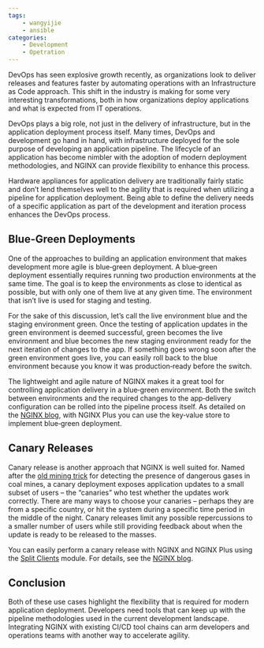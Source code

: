 ```yaml
---
tags:
    - wangyijie
    - ansible
categories:
    - Development
    - Opetration
---
```

DevOps has seen explosive growth recently, as organizations look to deliver releases and features faster by automating operations with an Infrastructure as Code approach. This shift in the industry is making for some very interesting transformations, both in how organizations deploy applications and what is expected from IT operations.
<!--more-->
DevOps plays a big role, not just in the delivery of infrastructure, but in the application deployment process itself. Many times, DevOps and development go hand in hand, with infrastructure deployed for the sole purpose of developing an application pipeline. The lifecycle of an application has become nimbler with the adoption of modern deployment methodologies, and NGINX can provide flexibility to enhance this process.

Hardware appliances for application delivery are traditionally fairly static and don’t lend themselves well to the agility that is required when utilizing a pipeline for application deployment. Being able to define the delivery needs of a specific application as part of the development and iteration process enhances the DevOps process.

## Blue-Green Deployments

One of the approaches to building an application environment that makes development more agile is blue‑green deployment. A blue‑green deployment essentially requires running two production environments at the same time. The goal is to keep the environments as close to identical as possible, but with only one of them live at any given time. The environment that isn’t live is used for staging and testing.

For the sake of this discussion, let’s call the live environment blue and the staging environment green. Once the testing of application updates in the green environment is deemed successful, green becomes the live environment and blue becomes the new staging environment ready for the next iteration of changes to the app. If something goes wrong soon after the green environment goes live, you can easily roll back to the blue environment because you know it was production‑ready before the switch.

The lightweight and agile nature of NGINX makes it a great tool for controlling application delivery in a blue‑green environment. Both the switch between environments and the required changes to the app‑delivery configuration can be rolled into the pipeline process itself. As detailed on the [NGINX blog](https://www.nginx.com/blog/introducing-ask-nginx/#blue-green), with NGINX Plus you can use the key‑value store to implement blue‑green deployment.

## Canary Releases

Canary release is another approach that NGINX is well suited for. Named after the [old mining trick](https://www.smithsonianmag.com/smart-news/story-real-canary-coal-mine-180961570/) for detecting the presence of dangerous gases in coal mines, a canary deployment exposes application updates to a small subset of users – the “canaries” who test whether the updates work correctly. There are many ways to choose your canaries – perhaps they are from a specific country, or hit the system during a specific time period in the middle of the night. Canary releases limit any possible repercussions to a smaller number of users while still providing feedback about when the update is ready to be released to the masses.

You can easily perform a canary release with NGINX and NGINX Plus using the [Split Clients](https://nginx.org/en/docs/http/ngx_http_split_clients_module.html?_ga=2.59690347.774045537.1575698247-2108688350.1575698247) module. For details, see the [NGINX blog](https://www.nginx.com/blog/nginx-plus-backend-upgrades-application-version/#application-canary-release).

## Conclusion

Both of these use cases highlight the flexibility that is required for modern application deployment. Developers need tools that can keep up with the pipeline methodologies used in the current development landscape. Integrating NGINX with existing CI/CD tool chains can arm developers and operations teams with another way to accelerate agility.
